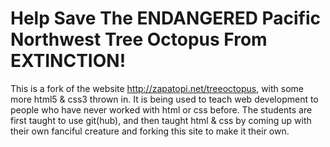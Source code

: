 Help Save The ENDANGERED Pacific Northwest Tree Octopus From EXTINCTION!
========================================================================

This is a fork of the website http://zapatopi.net/treeoctopus,
with some more html5 & css3 thrown in. It is being used to teach web
development to people who have never worked with html or css before.
The students are first taught to use git(hub), and then taught html &
css by coming up with their own fanciful creature and forking this
site to make it their own.
